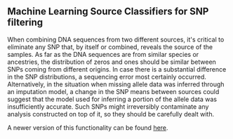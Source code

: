 ## Machine Learning Source Classifiers for SNP filtering

When combining DNA sequences from two different sources, it's critical to eliminate any SNP that, by itself or combined, reveals the source of the samples. As far as the DNA sequences are from similar species or ancestries, the distribution of zeros and ones should be similar between SNPs coming from different origins. In case there is a substantial difference in the SNP distributions, a sequencing error most certainly occurred. Alternatively, in the situation when missing allele data was inferred through an imputation model, a change in the SNP means between sources could suggest that the model used for inferring a portion of the allele data was insufficiently accurate. Such SNPs might irreversibly contaminate any analysis constructed on top of it, so they should be carefully dealt with.

A newer version of this functionality can be found [here](https://github.com/AI-sandbox/Datafix).
